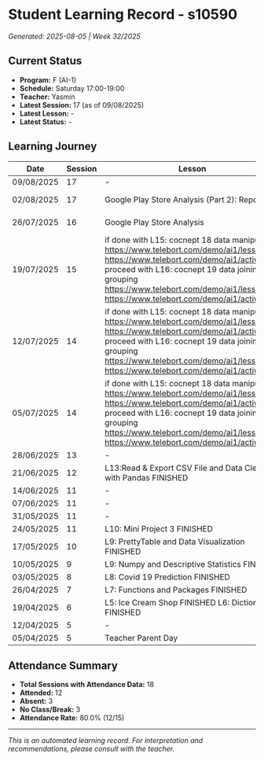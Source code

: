 # Student Learning Record - s10590
*Generated: 2025-08-05 | Week 32/2025*

## Current Status
- **Program:** F (AI-1)
- **Schedule:** Saturday 17:00-19:00
- **Teacher:** Yasmin
- **Latest Session:** 17 (as of 09/08/2025)
- **Latest Lesson:** -
- **Latest Status:** -

## Learning Journey
| Date | Session | Lesson | Attendance | Progress |
|------|---------|--------|------------|----------|
| 09/08/2025 | 17 | - | - | - |
| 02/08/2025 | 17 | Google Play Store Analysis (Part 2): Report | Soumiya | In Progress |
| 26/07/2025 | 16 | Google Play Store Analysis | Yasmin | In Progress |
| 19/07/2025 | 15 | if done with L15: cocnept 18 data manipulation  https://www.telebort.com/demo/ai1/lesson/18  https://www.telebort.com/demo/ai1/activity/18 proceed with L16: cocnept 19 data joining & grouping https://www.telebort.com/demo/ai1/lesson/19  https://www.telebort.com/demo/ai1/activity/19 | Yasmin | - |
| 12/07/2025 | 14 | if done with L15: cocnept 18 data manipulation  https://www.telebort.com/demo/ai1/lesson/18  https://www.telebort.com/demo/ai1/activity/18 proceed with L16: cocnept 19 data joining & grouping https://www.telebort.com/demo/ai1/lesson/19  https://www.telebort.com/demo/ai1/activity/19 | No Class | In Progress |
| 05/07/2025 | 14 | if done with L15: cocnept 18 data manipulation  https://www.telebort.com/demo/ai1/lesson/18  https://www.telebort.com/demo/ai1/activity/18 proceed with L16: cocnept 19 data joining & grouping https://www.telebort.com/demo/ai1/lesson/19  https://www.telebort.com/demo/ai1/activity/19 | Aisyah | In Progress |
| 28/06/2025 | 13 | - | Yasmin | - |
| 21/06/2025 | 12 | L13:Read & Export CSV File and Data Cleaning with Pandas FINISHED | Aisyah | Completed |
| 14/06/2025 | 11 | - | Absent | - |
| 07/06/2025 | 11 | - | No Class | - |
| 31/05/2025 | 11 | - | Absent | - |
| 24/05/2025 | 11 | L10: Mini Project 3 FINISHED | Yasmin | Completed |
| 17/05/2025 | 10 | L9: PrettyTable and Data Visualization FINISHED | Yasmin | Completed |
| 10/05/2025 | 9 | L9: Numpy and Descriptive Statistics FINISHED | Yasmin | Completed |
| 03/05/2025 | 8 | L8: Covid 19 Prediction FINISHED | Yasmin | Completed |
| 26/04/2025 | 7 | L7: Functions and Packages FINISHED | Yasmin | Completed |
| 19/04/2025 | 6 | L5: Ice Cream Shop FINISHED L6: Dictionary FINISHED | Aisyah | Completed |
| 12/04/2025 | 5 | - | Absent | - |
| 05/04/2025 | 5 | Teacher Parent Day | No Class | - |

## Attendance Summary
- **Total Sessions with Attendance Data:** 18
- **Attended:** 12
- **Absent:** 3
- **No Class/Break:** 3
- **Attendance Rate:** 80.0% (12/15)

---
*This is an automated learning record. For interpretation and recommendations, please consult with the teacher.*